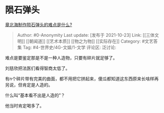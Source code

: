 # 陨石弹头
[章北海制作陨石弹头的难点是什么?](https://www.zhihu.com/question/450385950/answer/2184265671)

> Author: #0-Anonymity
> Last update: [发布于 2021-10-23]
> Link: [[三体文明]] [[朝闻道]] [[艺术本质]] [[物之为物]] [[实际存在]]
> Category: #文艺答集
> Tag: #4-世界史/4G-文娱/1-文学
> 评论区:
> 泛讨论:

难点是要鉴定那是不是一种人造物，只要有碎片就足够了。

刘慈欣把法医们看得智商太低了。

有n个碎片带有完美的曲面，都不用把它拼起来，傻瓜都知道这东西原来长啥样再另说，但肯定是人造的。

什么叫“基本看不出是人造的”？

他当时肯定喝多了。
